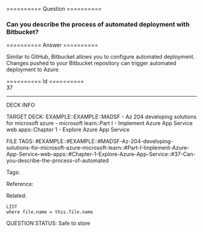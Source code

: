 ========== Question ==========  

### Can you describe the process of automated deployment with Bitbucket?  

========== Answer ==========  

Similar to GitHub, Bitbucket allows you to configure automated deployment.
Changes pushed to your Bitbucket repository can trigger automated deployment to
Azure.

========== Id ==========  
37

---

DECK INFO

TARGET DECK: EXAMPLE::EXAMPLE::MADSF - Az 204 developing solutions for microsoft azure - microsoft learn::Part I - Implement Azure App Service web apps::Chapter 1 - Explore Azure App Service

FILE TAGS: #EXAMPLE::#EXAMPLE::#MADSF-Az-204-developing-solutions-for-microsoft-azure-microsoft-learn::#Part-I-Implement-Azure-App-Service-web-apps::#Chapter-1-Explore-Azure-App-Service::#37-Can-you-describe-the-process-of-automated

Tags:

Reference:

Related:

```dataview
LIST
where file.name = this.file.name
```

QUESTION STATUS: Safe to store
